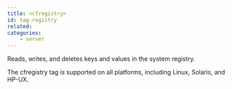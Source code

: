 ```yaml
---
title: <cfregistry>
id: tag-registry
related:
categories:
    - server
---
```


Reads, writes, and deletes keys and values in the system registry. 

The cfregistry tag is supported on all platforms, including Linux, Solaris, and HP-UX.